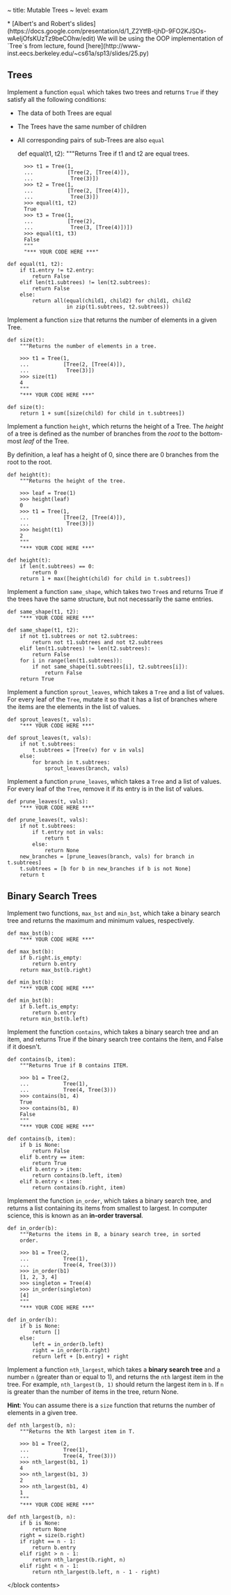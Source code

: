 ~ title: Mutable Trees
~ level: exam

<block references>
* [Albert's and Robert's slides](https://docs.google.com/presentation/d/1_Z2YtfB-tjhD-9FO2KJSOs-wAeIjOfsKUzTz9beCOhw/edit)
</block references>

<block notes>
We will be using the OOP implementation of `Tree`s from lecture,
found
[here](http://www-inst.eecs.berkeley.edu/~cs61a/sp13/slides/25.py)
</block notes>

<block contents>

Trees
-----

<question>

Implement a function `equal` which takes two trees and returns `True`
if they satisfy all the following conditions:

* The data of both Trees are equal
* The Trees have the same number of children
* All corresponding pairs of sub-Trees are also `equal`

    def equal(t1, t2):
        """Returns Tree if t1 and t2 are equal trees.

        >>> t1 = Tree(1,
        ...           [Tree(2, [Tree(4)]),
        ...            Tree(3)])
        >>> t2 = Tree(1,
        ...           [Tree(2, [Tree(4)]),
        ...            Tree(3)])
        >>> equal(t1, t2)
        True
        >>> t3 = Tree(1,
        ...           [Tree(2),
        ...            Tree(3, [Tree(4)])])
        >>> equal(t1, t3)
        False
        """
        "*** YOUR CODE HERE ***"

<solution>

    def equal(t1, t2):
        if t1.entry != t2.entry:
            return False
        elif len(t1.subtrees) != len(t2.subtrees):
            return False
        else:
            return all(equal(child1, child2) for child1, child2
                       in zip(t1.subtrees, t2.subtrees))

</solution>

<question>

Implement a function `size` that returns the number of elements in a
given Tree.

    def size(t):
        """Returns the number of elements in a tree.

        >>> t1 = Tree(1,
        ...           [Tree(2, [Tree(4)]),
        ...            Tree(3)])
        >>> size(t1)
        4
        """
        "*** YOUR CODE HERE ***"

<solution>

    def size(t):
        return 1 + sum([size(child) for child in t.subtrees])

</solution>

<question>

Implement a function `height`, which returns the height of a Tree. The
*height* of a tree is defined as the number of branches from the
*root* to the bottom-most *leaf* of the Tree.

By definition, a leaf has a height of 0, since there are 0 branches
from the root to the root.

    def height(t):
        """Returns the height of the tree.

        >>> leaf = Tree(1)
        >>> height(leaf)
        0
        >>> t1 = Tree(1,
        ...           [Tree(2, [Tree(4)]),
        ...            Tree(3)])
        >>> height(t1)
        2
        """
        "*** YOUR CODE HERE ***"

<solution>

    def height(t):
        if len(t.subtrees) == 0:
            return 0
        return 1 + max([height(child) for child in t.subtrees])

</solution>

<question>

Implement a function `same_shape`, which takes two `Tree`s and returns
True if the trees have the same structure, but not necessarily the same
entries.

    def same_shape(t1, t2):
        "*** YOUR CODE HERE ***"

<solution>

    def same_shape(t1, t2):
        if not t1.subtrees or not t2.subtrees:
            return not t1.subtrees and not t2.subtrees
        elif len(t1.subtrees) != len(t2.subtrees):
            return False
        for i in range(len(t1.subtrees)):
            if not same_shape(t1.subtrees[i], t2.subtrees[i]):
                return False
        return True

</solution>

<question>

Implement a function `sprout_leaves`, which takes a `Tree` and a list
of values. For every leaf of the `Tree`, mutate it so that it has a
list of branches where the items are the elements in the list of
values.

    def sprout_leaves(t, vals):
        "*** YOUR CODE HERE ***"

<solution>

    def sprout_leaves(t, vals):
        if not t.subtrees:
            t.subtrees = [Tree(v) for v in vals]
        else:
            for branch in t.subtrees:
                sprout_leaves(branch, vals)

</solution>

<question>

Implement a function `prune_leaves`, which takes a `Tree` and a list
of values. For every leaf of the `Tree`, remove it if its entry is in
the list of values.

    def prune_leaves(t, vals):
        "*** YOUR CODE HERE ***"

<solution>

    def prune_leaves(t, vals):
        if not t.subtrees:
            if t.entry not in vals:
                return t
            else:
                return None
        new_branches = [prune_leaves(branch, vals) for branch in t.subtrees]
        t.subtrees = [b for b in new_branches if b is not None]
        return t

</solution>

Binary Search Trees
-------------------

<question>

Implement two functions, `max_bst` and `min_bst`, which take a binary
search tree and returns the maximum and minimum values, respectively.

    def max_bst(b):
        "*** YOUR CODE HERE ***"

<solution>

    def max_bst(b):
        if b.right.is_empty:
            return b.entry
        return max_bst(b.right)

</solution>

    def min_bst(b):
        "*** YOUR CODE HERE ***"

<solution>

    def min_bst(b):
        if b.left.is_empty:
            return b.entry
        return min_bst(b.left)

</solution>

<!---

<question>

Implement a function `valid_bst`, which takes a Tree object and
determines if it is a valid **binary search tree**. If the Tree is a
valid BST, then return True; if it is invalid, return False.

**Hint**: Recall that a binary search tree is a binary Tree, with these
added constraints:

* Every item in the left branch must be less than the entry
* Every item in the right branch must be greater than the entry

You may assume two functions, `max_tree` and `min_tree` are already
defined.

    def valid_bst(b):
        """If B is a valid BST, return True; else return False.

        >>> b1 = Tree(2,
        ...           Tree(1),
        ...           Tree(4, Tree(3)))
        >>> valid_bst(b1)
        True
        >>> invalid = Tree(2,
        ...                Tree(3),
        ...                Tree(4))
        >>> valid_bst(invalid)
        False
        """
        "*** YOUR CODE HERE ***"

<solution>

    def valid_bst(b):
        """The solution could be a lot more concise, but is written out
        to be clearer."""
        if b is None:
            return True
        elif not valid_bst(b.left) or not valid_bst(b.right):
            return False
        elif b.left and max_tree(b.left) >= t.entry:
            return False
        elif b.right and min_tree(b.right) <= t.entry:
            return False
        else:
            return True

</solution>

-->

<question>

Implement the function `contains`, which takes a binary search tree and
an item, and returns True if the binary search tree contains the item,
and False if it doesn't.

    def contains(b, item):
        """Returns True if B contains ITEM.

        >>> b1 = Tree(2,
        ...           Tree(1),
        ...           Tree(4, Tree(3)))
        >>> contains(b1, 4)
        True
        >>> contains(b1, 8)
        False
        """
        "*** YOUR CODE HERE ***"

<solution>

    def contains(b, item):
        if b is None:
            return False
        elif b.entry == item:
            return True
        elif b.entry > item:
            return contains(b.left, item)
        elif b.entry < item:
            return contains(b.right, item)

</solution>

<question>

Implement the function `in_order`, which takes a binary search tree,
and returns a list containing its items from smallest to largest. In
computer science, this is known as an **in-order traversal**.

    def in_order(b):
        """Returns the items in B, a binary search tree, in sorted
        order.

        >>> b1 = Tree(2,
        ...           Tree(1),
        ...           Tree(4, Tree(3)))
        >>> in_order(b1)
        [1, 2, 3, 4]
        >>> singleton = Tree(4)
        >>> in_order(singleton)
        [4]
        """
        "*** YOUR CODE HERE ***"

<solution>

    def in_order(b):
        if b is None:
            return []
        else:
            left = in_order(b.left)
            right = in_order(b.right)
            return left + [b.entry] + right

</solution>

<question>

Implement a function `nth_largest`, which takes a **binary search
tree** and a number `n` (greater than or equal to 1), and returns the
`nth` largest item in the tree. For example, `nth_largest(b, 1)` should
return the largest item in `b`. If `n` is greater than the number of
items in the tree, return None.

**Hint**: You can assume there is a `size` function that returns the
number of elements in a given tree.

    def nth_largest(b, n):
        """Returns the Nth largest item in T.

        >>> b1 = Tree(2,
        ...           Tree(1),
        ...           Tree(4, Tree(3)))
        >>> nth_largest(b1, 1)
        4
        >>> nth_largest(b1, 3)
        2
        >>> nth_largest(b1, 4)
        1
        """
        "*** YOUR CODE HERE ***"

<solution>

    def nth_largest(b, n):
        if b is None:
            return None
        right = size(b.right)
        if right == n - 1:
            return b.entry
        elif right > n - 1:
            return nth_largest(b.right, n)
        elif right < n - 1:
            return nth_largest(b.left, n - 1 - right)

</solution>

</block contents>
